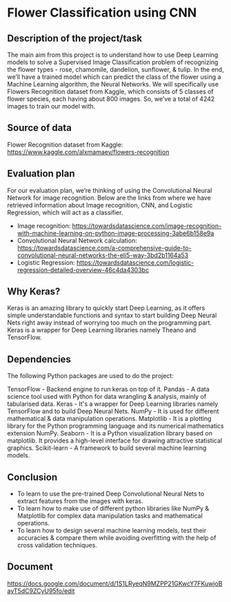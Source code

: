 # Flower Classification using CNN

## Description of the project/task
The main aim from this project is to understand how to use Deep Learning models to solve a Supervised Image Classification problem of recognizing the flower types - rose, chamomile, dandelion, sunflower, & tulip. In the end, we’ll have a trained model which can predict the class of the flower using a Machine Learning algorithm, the Neural Networks. We will specifically use Flowers Recognition dataset from Kaggle, which consists of 5 classes of flower species, each having about 800 images. So, we’ve a total of 4242 images to train our model with. 

## Source of data
Flower Recognition dataset from Kaggle: https://www.kaggle.com/alxmamaev/flowers-recognition

## Evaluation plan
For our evaluation plan, we’re thinking of using the Convolutional Neural Network for image recognition. Below are the links from where we have retrieved information about Image recognition, CNN, and Logistic Regression, which will act as a classifier.
- Image recognition: https://towardsdatascience.com/image-recognition-with-machine-learning-on-python-image-processing-3abe6b158e9a
- Convolutional Neural Network calculation: https://towardsdatascience.com/a-comprehensive-guide-to-convolutional-neural-networks-the-eli5-way-3bd2b1164a53
- Logistic Regression: https://towardsdatascience.com/logistic-regression-detailed-overview-46c4da4303bc

## Why Keras?
Keras is an amazing library to quickly start Deep Learning, as it offers simple understandable functions and syntax to start building Deep Neural Nets right away instead of worrying too much on the programming part. Keras is a wrapper for Deep Learning libraries namely Theano and TensorFlow.

## Dependencies
The following Python packages are used to do the project:

TensorFlow - Backend engine to run keras on top of it.
Pandas - A data science tool used with Python for data wrangling & analysis, mainly of tabularised data.
Keras - It's a wrapper for Deep Learning libraries namely TensorFlow and to build Deep Neural Nets.
NumPy - It is used for different mathematical & data manipulation operations.
Matplotlib - It is a plotting library for the Python programming language and its numerical mathematics extension NumPy.
Seaborn - It is a Python visualization library based on matplotlib. It provides a high-level interface for drawing attractive statistical graphics.
Scikit-learn - A framework to build several machine learning models.

## Conclusion
- To learn to use the pre-trained Deep Convolutional Neural Nets to extract features from the images with keras.
- To learn how to make use of different python libraries like NumPy & Matplotlib for complex data manipulation tasks and mathematical operations.
- To learn how to design several machine learning models, test their accuracies & compare them while avoiding overfitting with the help of cross validation techniques.

## Document
https://docs.google.com/document/d/1S1LRyeqN9MZPP21GKwcY7FKuwjoBayT5dC9ZCyU95fo/edit
